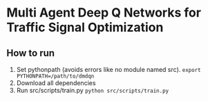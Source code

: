 # Multi Agent Deep Q Networks for Traffic Signal Optimization

## How to run

1. Set pythonpath (avoids errors like no module named src).
    `export PYTHONPATH=/path/to/dmdqn`
2. Download all dependencies
3. Run src/scripts/train.py
    `python src/scripts/train.py`